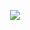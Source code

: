 <p align="center">
  <img src="https://capsule-render.vercel.app/api?type=wave&height=300&color=gradient&text=Joao%20Victor%20Coder&section=header&reversal=false&textBg=false&fontColor=gradient&fontAlignY=50"/>
</p>

<!--
**JoaoVictorCoder/JoaoVictorCoder** is a ✨ _special_ ✨ repository because its `README.md` (this file) appears on your GitHub profile.

Here are some ideas to get you started:

- 🔭 I’m currently working on ...
- 🌱 I’m currently learning ...
- 👯 I’m looking to collaborate on ...
- 🤔 I’m looking for help with ...
- 💬 Ask me about ...
- 📫 How to reach me: ...
- 😄 Pronouns: ...
- ⚡ Fun fact: ...
-->
